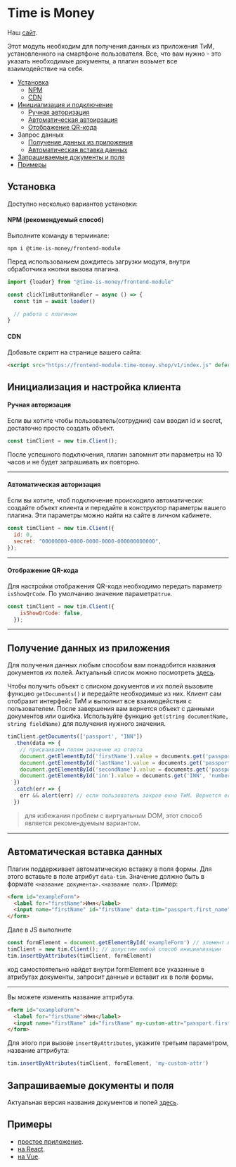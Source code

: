 # Time is Money
Наш [сайт](https://time-money.shop).

Этот модуль необходим для получения данных из приложения ТиМ, установленного на смартфоне пользователя.
Все, что вам нужно - это указать необходимые документы, а плагин возьмет все взаимодействие
на себя.

* [Установка](#install)
  + [NPM](#install-npm)
  + [CDN](#install-cdn)
* [Инициализация и подключение](#init)
  + [Ручная авторизация](#init-manual)
  + [Автоматическая автоирзация](#init-auto)
  + [Отображение QR-кода](#init-show-qr)
* Запрос данных
  + [Получение данных из приложения](#get-documents)
  + [Автоматическая вставка данных](#data-inserter)
* [Запрашиваемые документы и поля](#data-schema)
* [Примеры](#example)


<a name=""></a>
<a name="install"></a>
## Установка
Доступно несколько вариантов установки:

<a name="install-npm"></a>
#### NPM (рекомендуемый способ)
Выполните команду в терминале:
```
npm i @time-is-money/frontend-module
```

Перед использованием дождитесь загрузки модуля, 
внутри обработчика кнопки вызова плагина.
```jsx
import {loader} from "@time-is-money/frontend-module"

const clickTimButtonHandler = async () => {
  const tim = await loader()

  // работа с плагином
}
```

<a name="install-cdn"></a>
#### CDN
Добавьте скрипт на страницe вашего сайта:
```html
<script src="https://frontend-module.time-money.shop/v1/index.js" defer></script>
```

<a name="init"></a>
## Инициализация и настройка клиента
<a name="init-manual"></a>
#### Ручная авторизация
Если вы хотите чтобы пользователь(сотрудник) сам вводил id и secret, достаточно просто создать объект.
```js
const timClient = new tim.Client();
```
После успешного подключения, плагин запомнит эти параметры на 10 часов и не будет запрашивать их повторно.
___


<a name="init-auto"></a>
#### Автоматическая авторизация
Если вы хотите, чтоб подключение происходило автоматически: создайте объект клиента и передайте в конструктор параметры вашего плагина. Эти параметры можно найти на сайте в личном кабинете.
```js
const timClient = new tim.Client({
  id: 0,
  secret: "00000000-0000-0000-0000-000000000000",
});
```
---


<a name="init-show-qr"></a>
#### Отображение QR-кода
Для настройки отображения QR-кода необходимо передать параметр ```isShowQrCode```. По умолчанию значение параметра```true```.
```js
const timClient = new tim.Client({
    isShowQrCode: false,
  });
```
---

<a name="get-documents"></a>
## Получение данных из приложения
Для получения данных любым способом вам понадобится названия документов их полей.
Актуальный список можно посмотреть [здесь](./documents.md).

Чтобы получить объект с списком документов и их полей вызовите функцию ```getDocuments()```
и передайте необходимые из них.
Клиент сам отобразит интерфейс ТиМ и выполнит все взаимодействия с пользователем.
После завершения вам вернется объект с данными документов или ошибка. 
Используйте функцию `get(string documentName, string fieldName)` для получения нужного значения.
```js
timClient.getDocuments(['passport', "INN"])
  .then(data => {
    // присваиваем полям значение из ответа
    document.getElementById('firstName').value = documents.get('passport', 'first_name')
    document.getElementById('lastName').value = documents.get('passport', 'last_name')
    document.getElementById('secondName').value = documents.get('passport', 'patronymic')
    document.getElementById('inn').value = documents.get('INN', 'number')
  })
  .catch(err => {
    err && alert(err) // если пользователь закрое окно ТиМ. Вернется err === null
  })
```
> для избежания проблем с виртуальным DOM, этот способ является рекомендуемым вариантом.
---


<a name="data-inserter"></a>
## Автоматическая вставка данных
Плагин поддерживает автоматическую вставку в поля формы.
Для этого вставьте в поле атрибут ```data-tim```. Значение должно быть в формате
`<название документа>.<название поля>`.
Пример:
```html
<form id="exampleForm">
  <label for="firstName">Имя</label>
  <input name="firstName" id="firstName" data-tim="passport.first_name"/>
</form>
```
Дале в JS выполните
```js
const formElement = document.getElementById('exampleForm') // элемент в котором будут искаться атрибуты
timClient = new tim.Client(); // допустим любой способ инициализации
tim.insertByAttributes(timClient, formElement)
```
код самостоятельно найдет внутри formElement все указанные в атрибутах документы,
запросит данные и вставит их в поля формы.
___
Вы можете изменить название аттрибута.

```html
<form id="exampleForm">
  <label for="firstName">Имя</label>
  <input name="firstName" id="firstName" my-custom-attr="passport.first_name"/>
</form>
```
Для этого при вызове ```insertByAttributes```, укажите третьим параметром, 
название аттрибута:
```js
tim.insertByAttributes(timClient, formElement, 'my-custom-attr')
```

<a name="data-schema"></a>
## Запрашиваемые документы и поля
Актуальная версия названия документов и полей [здесь](./documents.md).

<a name="example"></a>
## Примеры
- [простое приложение](./example/simple/).
- [на React](./example/react/).
- [на Vue](./example/vue/).